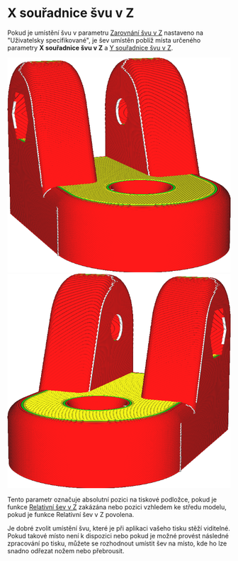 X souřadnice švu v Z
====
Pokud je umístění švu v parametru [Zarovnání švu v Z](z_seam_type.md) nastaveno na "Uživatelsky specifikované", je šev umístěn poblíž místa určeného parametry **X souřadnice švu v Z** a [Y souřadnice švu v Z](z_seam_y.md).

![Šev je umístěn na levé straně](../../../articles/images/z_seam_x_left.png)
![Šev je umístěn na pravé straně](../../../articles/images/z_seam_x_right.png)

Tento parametr označuje absolutní pozici na tiskové podložce, pokud je funkce [Relativní šev v Z](z_seam_relative.md) zakázána nebo pozici vzhledem ke středu modelu, pokud je funkce Relativní šev v Z povolena.

Je dobré zvolit umístění švu, které je při aplikaci vašeho tisku stěží viditelné. Pokud takové místo není k dispozici nebo pokud je možné provést následné zpracování po tisku, můžete se rozhodnout umístit šev na místo, kde ho lze snadno odřezat nožem nebo přebrousit.
